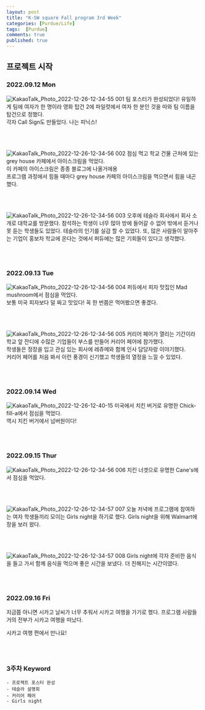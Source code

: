 ```yaml
---
layout: post
title: "K-SW square Fall program 3rd Week"
categories: [Purdue/Life]
tags:  [Purdue]
comments: true
published: true
---
```


## 프로젝트 시작
### 2022.09.12 Mon
![KakaoTalk_Photo_2022-12-26-12-34-55 001](https://user-images.githubusercontent.com/74577775/209496559-2b9c8510-d33e-4144-a742-528a65c725f1.jpeg)
팀 포스터가 완성되었다!
유일하게 팀에 여자가 한 명이라 영화 탑건 2에 파일럿에서 여자 한 분인 것을 따와 팀 이름을 탑건으로 정했다.  
각자 Call Sign도 만들었다. 나는 피닉스!

<br><br>

![KakaoTalk_Photo_2022-12-26-12-34-56 002](https://user-images.githubusercontent.com/74577775/209496565-a9490034-cb58-4a0d-94f4-d210c8e0dcfd.jpeg)
점심 먹고 학교 건물 근처에 있는 grey house 카페에서 아이스크림을 먹었다.  
이 카페의 아이스크림은 종종 블로그에 나올거에용  
프로그램 과정에서 힘들 때마다 grey house 카페의 아이스크림을 먹으면서 힘을 내곤 했다.

<br><br>

![KakaoTalk_Photo_2022-12-26-12-34-56 003](https://user-images.githubusercontent.com/74577775/209496568-6d1ec6dd-eaf5-465a-9ab8-f2b7d6d1ccc4.jpeg)
오후에 테슬라 회사에서 회사 소개로 대학교를 방문했다. 
참석하는 학생이 너무 많아 방에 들어갈 수 없어 밖에서 듣거나 못 듣는 학생들도 있었다.
테슬라의 인기를 실감 할 수 있었다.
또, 많은 사람들이 알아주는 기업이 홍보차 학교에 온다는 것에서 퍼듀에는 많은 기회들이 있다고 생각했다.

<br><br>

### 2022.09.13 Tue
![KakaoTalk_Photo_2022-12-26-12-34-56 004](https://user-images.githubusercontent.com/74577775/209496570-56f13287-602d-4746-b5b6-d73390757d8e.jpeg)
퍼듀에서 피자 맛집인 Mad mushroom에서 점심을 먹었다.  
보통 미국 피자보다 덜 짜고 맛있다!
꼭 한 번쯤은 먹어봤으면 좋겠다.

<br><br>

![KakaoTalk_Photo_2022-12-26-12-34-56 005](https://user-images.githubusercontent.com/74577775/209496571-37c7d0d9-89b6-4798-80c8-dee2e912c722.jpeg)
커리어 페어가 열리는 기간이라 학교 앞 잔디에 수많은 기업들이 부스를 만들어 커리어 페어에 참가했다.  
학생들은 정장을 입고 관심 있는 회사에 레쥬메와 함께 인사 담당자랑 이야기했다.  
커리어 페어를 처음 봐서 이런 풍경이 신기했고 학생들의 열정을 느낄 수 있었다. 

<br><br>


### 2022.09.14 Wed
![KakaoTalk_Photo_2022-12-26-12-40-15](https://user-images.githubusercontent.com/74577775/209496853-19b67b43-e307-427f-8702-a6d2cbb538a7.jpeg)
미국에서 치킨 버거로 유명한 Chick-fill-a에서 점심을 먹었다.  
역시 치킨 버거에서 넘버원이다!


<br><br>

### 2022.09.15 Thur
![KakaoTalk_Photo_2022-12-26-12-34-56 006](https://user-images.githubusercontent.com/74577775/209496575-9b71e202-835c-4ba0-a5d1-7e759ef9ecdc.jpeg)
치킨 너겟으로 유명한 Cane's에서 점심을 먹었다.  


<br><br>

![KakaoTalk_Photo_2022-12-26-12-34-57 007](https://user-images.githubusercontent.com/74577775/209496576-d19ca5b9-d802-44ba-bd6b-43990c465c26.jpeg)
오늘 저녁에 프로그램에 참여하는 여자 학생들끼리 모이는 Girls night을 하기로 했다.
Girls night을 위해 Walmart에 장을 보러 왔다.



<br><br>

![KakaoTalk_Photo_2022-12-26-12-34-57 008](https://user-images.githubusercontent.com/74577775/209496579-f2cc8214-67c2-4c4d-86a6-d8bbae31c7ad.jpeg)
Girls night에 각자 준비한 음식을 들고 가서 함께 음식을 먹으며 좋은 시간을 보냈다.
더 친해지는 시간이였다.


<br><br>

### 2022.09.16 Fri

지금쯤 아니면 시카고 날씨가 너무 추워서 시카고 여행을 가기로 했다. 
프로그램 사람들 거의 전부가 시카고 여행을 떠났다. 

시카고 여행 편에서 만나요!


<br><br>

### 3주차 Keyword
    - 프로젝트 포스터 완성
    - 테슬라 설명회
    - 커리어 페어
    - Girls night
